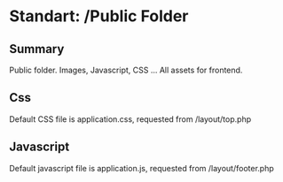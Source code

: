 Standart: /Public Folder
================


Summary
------------
Public folder. Images, Javascript, CSS ... All assets for frontend.

Css
------------
Default CSS file is application.css, requested from /layout/top.php

Javascript
------------
Default javascript file is application.js, requested from /layout/footer.php

